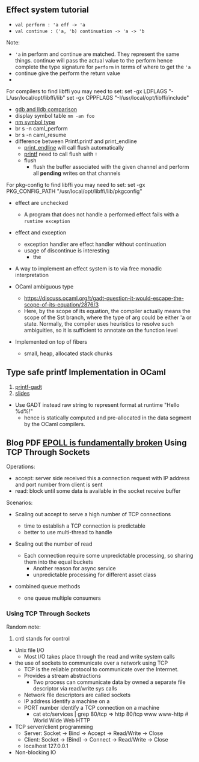 ## Effect system tutorial

* `val perform : 'a eff -> 'a`
* `val continue : ('a, 'b) continuation -> 'a -> 'b`

Note:
* `'a` in perform and continue are matched. They represent the same things. continue will pass the actual value to the perform hence complete the type signature for `perform` in terms of where to get the `'a`
* continue give the perform the return value
* 
For compilers to find libffi you may need to set:
  set -gx LDFLAGS "-L/usr/local/opt/libffi/lib"
  set -gx CPPFLAGS "-I/usr/local/opt/libffi/include"
* [gdb and lldb comparison](https://lldb.llvm.org/use/map.html)
* display symbol table `nm -an foo`
* [nm symbol type](https://www.mkssoftware.com/docs/man1/nm.1.asp)
* br s -n caml_perform
* br s -n caml_resume
* difference between Printf.printf and print_endline
  * [print_endline](https://ocaml.org/api/Stdlib.html) will call flush automatically
  * [printf](https://ocaml.org/api/Printf.html) need to call flush with `!`
  * flush
    * flush the buffer associated with the given channel and perform all **pending** writes on that channels

For pkg-config to find libffi you may need to set:
  set -gx PKG_CONFIG_PATH "/usr/local/opt/libffi/lib/pkgconfig"

* effect are unchecked
  * A program that does not handle a performed effect fails with a `runtime exception`

* effect and exception
  * exception handler are effect handler without continuation
  * usage of discontinue is interesting
    * the 

* A way to implement an effect system is to via free monadic interpretation

* OCaml ambiguous type
  * https://discuss.ocaml.org/t/gadt-question-it-would-escape-the-scope-of-its-equation/2876/3
  * Here, by the scope of its equation, the compiler actually means the scope of the Sst branch, where the type of arg could be either 'a or state. Normally, the compiler uses heuristics to resolve such ambiguities, so it is sufficient to annotate on the function level

* Implemented on top of fibers
  * small, heap, allocated stack chunks


## Type safe printf Implementation in OCaml
1. [printf-gadt](https://ocaml.org/meetings/ocaml/2013/proposals/formats-as-gadts.pdf)
2. [slides](https://ocaml.org/meetings/ocaml/2013/slides/vaugon.pdf)

* Use GADT instead raw string to represent format at runtime "Hello %d%!"
  * hence is statically computed and pre-allocated in the data segment by the OCaml compilers.

## Blog PDF [EPOLL is fundamentally broken](https://idea.popcount.org/2017-02-20-epoll-is-fundamentally-broken-12/) Using TCP Through Sockets

Operations:
* accept: server side received this a connection request with IP address and port number from client is sent
* read: block until some data is available in the socket receive buffer

Scenarios:
* Scaling out accept to serve a high number of TCP connections
  * time to establish a TCP connection is predictable
  * better to use multi-thread to handle
* Scaling out the number of read
  * Each connection require some unpredictable processing, so sharing them into the equal buckets
    * Another reason for async service 
    * unpredictable processing for different asset class

* combined queue methods
  * one queue multiple consumers

### Using TCP Through Sockets
Random note:
1. cntl stands for control
* Unix file I/O
  * Most I/O takes place through the read and write system calls
* the use of sockets to communicate over a network using TCP
  * TCP is the reliable protocol to communicate over the Interrnet.
  * Provides a stream abstractions 
    * Two process can communicate data by owned a separate file descriptor via read/write sys calls
  * Network file descriptors are called sockets
  * IP address identify a machine on a 
  * PORT number identify a TCP connection on a machine
    * cat etc/services | grep 80/tcp => http 80/tcp www www-http # World Wide Web HTTP
* TCP server/client programming
  * Server: Socket -> Bind -> Accept -> Read/Write -> Close
  * Client: Socket -> (Bind) -> Connect -> Read/Write -> Close
  * localhost 127.0.0.1
* Non-blocking IO
